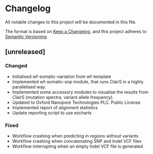 # Changelog
All notable changes to this project will be documented in this file.

The format is based on [Keep a Changelog](https://keepachangelog.com/en/1.0.0/),
and this project adheres to [Semantic Versioning](https://semver.org/spec/v2.0.0.html).

## [unreleased]
### Changed
- Initialised wf-somatic-variation from wf-template
- Implemented wf-somatic-snp module, that runs ClairS in a highly parallelised way.
- Implemented some accessory modules to visualise the results from ClairS (mutation spectra, variant allele frequency).  
- Updated to Oxford Nanopore Technologies PLC. Public License
- Implemented report of alignment statistics 
- Update reporting script to use ezcharts

### Fixed
- Workflow crashing when predicting in regions without variants
- Workflow crashing when concatenating SNP and Indel VCF files
- Workflow interrupting when an empty Indel VCF file is generated
